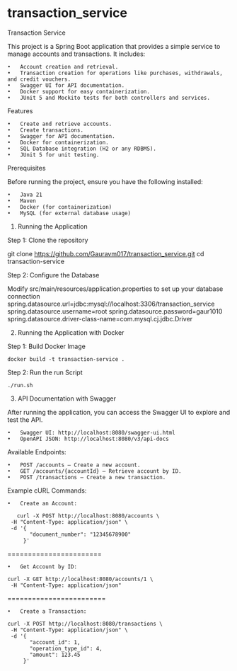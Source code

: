 # transaction_service
Transaction Service

This project is a Spring Boot application that provides a simple service to manage accounts and transactions. It includes:

	•	Account creation and retrieval.
	•	Transaction creation for operations like purchases, withdrawals, and credit vouchers.
	•	Swagger UI for API documentation.
	•	Docker support for easy containerization.
	•	JUnit 5 and Mockito tests for both controllers and services.

Features

	•	Create and retrieve accounts.
	•	Create transactions.
	•	Swagger for API documentation.
	•	Docker for containerization.
	•	SQL Database integration (H2 or any RDBMS).
	•	JUnit 5 for unit testing.

Prerequisites

Before running the project, ensure you have the following installed:

	•	Java 21
	•	Maven
	•	Docker (for containerization)
	•	MySQL (for external database usage)

1. Running the Application

Step 1: Clone the repository

git clone https://github.com/Gauravm017/transaction_service.git
cd transaction-service

Step 2: Configure the Database

Modify src/main/resources/application.properties to set up your database connection
spring.datasource.url=jdbc:mysql://localhost:3306/transaction_service
spring.datasource.username=root
spring.datasource.password=gaur1010
spring.datasource.driver-class-name=com.mysql.cj.jdbc.Driver

2. Running the Application with Docker 
    
Step 1: Build Docker Image

    docker build -t transaction-service .

Step 2: Run the run Script

    ./run.sh

3. API Documentation with Swagger

After running the application, you can access the Swagger UI to explore and test the API.
    
    •   Swagger UI: http://localhost:8080/swagger-ui.html
	•   OpenAPI JSON: http://localhost:8080/v3/api-docs

Available Endpoints:

	•	POST /accounts – Create a new account.
	•	GET /accounts/{accountId} – Retrieve account by ID.
	•	POST /transactions – Create a new transaction.


Example cURL Commands:

	•	Create an Account:

       curl -X POST http://localhost:8080/accounts \
     -H "Content-Type: application/json" \
     -d '{
           "document_number": "12345678900"
         }'
=======================

    •	Get Account by ID:

    curl -X GET http://localhost:8080/accounts/1 \
     -H "Content-Type: application/json"


========================

    •	Create a Transaction:

    curl -X POST http://localhost:8080/transactions \
     -H "Content-Type: application/json" \
     -d '{
           "account_id": 1,
           "operation_type_id": 4,
           "amount": 123.45
         }'





